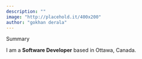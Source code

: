 ```yaml
---
description: ""
image: "http://placehold.it/400x200"
author: "gokhan derala"
---
```


<p class='lead'>Summary</p>

I am a **Software Developer** based in Ottawa, Canada.
